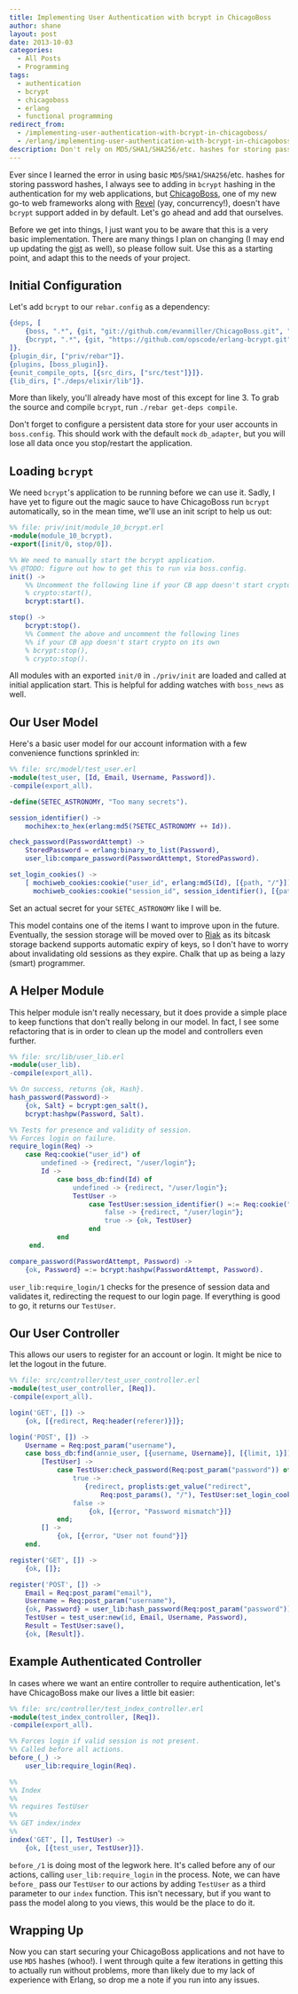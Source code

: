 ```yaml
---
title: Implementing User Authentication with bcrypt in ChicagoBoss
author: shane
layout: post
date: 2013-10-03
categories:
  - All Posts
  - Programming
tags:
  - authentication
  - bcrypt
  - chicagoboss
  - erlang
  - functional programming
redirect_from:
  - /implementing-user-authentication-with-bcrypt-in-chicagoboss/
  - /erlang/implementing-user-authentication-with-bcrypt-in-chicagoboss/
description: Don't rely on MD5/SHA1/SHA256/etc. hashes for storing passwords. Join me in learning how to bcrypt in Erlang applications.
---
```


Ever since I learned the error in using basic `MD5`/`SHA1`/`SHA256`/etc. hashes for storing password hashes, I always see to adding in `bcrypt` hashing in the authentication for my web applications, but [ChicagoBoss][1], one of my new go-to web frameworks along with [Revel][2] (yay, concurrency!), doesn't have `bcrypt` support added in by default. Let's go ahead and add that ourselves.

<!--more-->

Before we get into things, I just want you to be aware that this is a very basic implementation. There are many things I plan on changing (I may end up updating the [gist][3] as well), so please follow suit. Use this as a starting point, and adapt this to the needs of your project.

## Initial Configuration

Let's add `bcrypt` to our `rebar.config` as a dependency:

```erlang
{deps, [
    {boss, ".*", {git, "git://github.com/evanmiller/ChicagoBoss.git", "HEAD"}},
    {bcrypt, ".*", {git, "https://github.com/opscode/erlang-bcrypt.git", "HEAD"}}
]}.
{plugin_dir, ["priv/rebar"]}.
{plugins, [boss_plugin]}.
{eunit_compile_opts, [{src_dirs, ["src/test"]}]}.
{lib_dirs, ["./deps/elixir/lib"]}.
```

More than likely, you'll already have most of this except for line 3. To grab the source and compile `bcrypt`, run `./rebar get-deps compile`.

Don't forget to configure a persistent data store for your user accounts in `boss.config`. This should work with the default `mock` `db_adapter`, but you will lose all data once you stop/restart the application.

## Loading `bcrypt`

We need `bcrypt`'s application to be running before we can use it. Sadly, I have yet to figure out the magic sauce to have ChicagoBoss run `bcrypt` automatically, so in the mean time, we'll use an init script to help us out:

```erlang
%% file: priv/init/module_10_bcrypt.erl
-module(module_10_bcrypt).
-export([init/0, stop/0]).

%% We need to manually start the bcrypt application.
%% @TODO: figure out how to get this to run via boss.config.
init() ->
    %% Uncomment the following line if your CB app doesn't start crypto on its own
    % crypto:start(),
    bcrypt:start().

stop() ->
    bcrypt:stop().
    %% Comment the above and uncomment the following lines
    %% if your CB app doesn't start crypto on its own
    % bcrypt:stop(),
    % crypto:stop().
```

All modules with an exported `init/0` in `./priv/init` are loaded and called at initial application start. This is helpful for adding watches with `boss_news` as well.

## Our User Model

Here's a basic user model for our account information with a few convenience functions sprinkled in:

```erlang
%% file: src/model/test_user.erl
-module(test_user, [Id, Email, Username, Password]).
-compile(export_all).

-define(SETEC_ASTRONOMY, "Too many secrets").

session_identifier() ->
    mochihex:to_hex(erlang:md5(?SETEC_ASTRONOMY ++ Id)).

check_password(PasswordAttempt) ->
    StoredPassword = erlang:binary_to_list(Password),
    user_lib:compare_password(PasswordAttempt, StoredPassword).

set_login_cookies() ->
    [ mochiweb_cookies:cookie("user_id", erlang:md5(Id), [{path, "/"}]),
      mochiweb_cookies:cookie("session_id", session_identifier(), [{path, "/"}]) ].
```

Set an actual secret for your `SETEC_ASTRONOMY` like I will be.

This model contains one of the items I want to improve upon in the future. Eventually, the session storage will be moved over to [Riak][4] as its bitcask storage backend supports automatic expiry of keys, so I don't have to worry about invalidating old sessions as they expire. Chalk that up as being a lazy (smart) programmer.

## A Helper Module

This helper module isn't really necessary, but it does provide a simple place to keep functions that don't really belong in our model. In fact, I see some refactoring that is in order to clean up the model and controllers even further.

```erlang
%% file: src/lib/user_lib.erl
-module(user_lib).
-compile(export_all).

%% On success, returns {ok, Hash}.
hash_password(Password)->
    {ok, Salt} = bcrypt:gen_salt(),
    bcrypt:hashpw(Password, Salt).

%% Tests for presence and validity of session.
%% Forces login on failure.
require_login(Req) ->
    case Req:cookie("user_id") of
        undefined -> {redirect, "/user/login"};
        Id ->
            case boss_db:find(Id) of
                undefined -> {redirect, "/user/login"};
                TestUser ->
                    case TestUser:session_identifier() =:= Req:cookie("session_id") of
                        false -> {redirect, "/user/login"};
                        true -> {ok, TestUser}
                    end
            end
     end.

compare_password(PasswordAttempt, Password) ->
    {ok, Password} =:= bcrypt:hashpw(PasswordAttempt, Password).
```

`user_lib:require_login/1` checks for the presence of session data and validates it, redirecting the request to our login page. If everything is good to go, it returns our `TestUser`.

## Our User Controller

This allows our users to register for an account or login. It might be nice to let the logout in the future.

```erlang
%% file: src/controller/test_user_controller.erl
-module(test_user_controller, [Req]).
-compile(export_all).

login('GET', []) ->
    {ok, [{redirect, Req:header(referer)}]};

login('POST', []) ->
    Username = Req:post_param("username"),
    case boss_db:find(annie_user, [{username, Username}], [{limit, 1}]) of
        [TestUser] ->
            case TestUser:check_password(Req:post_param("password")) of
                true ->
                   {redirect, proplists:get_value("redirect",
                       Req:post_params(), "/"), TestUser:set_login_cookies()};
                false ->
                    {ok, [{error, "Password mismatch"}]}
            end;
        [] ->
            {ok, [{error, "User not found"}]}
    end.

register('GET', []) ->
    {ok, []};

register('POST', []) ->
    Email = Req:post_param("email"),
    Username = Req:post_param("username"),
    {ok, Password} = user_lib:hash_password(Req:post_param("password")),
    TestUser = test_user:new(id, Email, Username, Password),
    Result = TestUser:save(),
    {ok, [Result]}.
```

## Example Authenticated Controller

In cases where we want an entire controller to require authentication, let's have ChicagoBoss make our lives a little bit easier:

```erlang
%% file: src/controller/test_index_controller.erl
-module(test_index_controller, [Req]).
-compile(export_all).

%% Forces login if valid session is not present.
%% Called before all actions.
before_(_) ->
    user_lib:require_login(Req).

%%
%% Index
%%
%% requires TestUser
%%
%% GET index/index
%%
index('GET', [], TestUser) ->
    {ok, [{test_user, TestUser}]}.
```

`before_/1` is doing most of the legwork here. It's called before any of our actions, calling `user_lib:require_login` in the process. Note, we can have `before_` pass our `TestUser` to our actions by adding `TestUser` as a third parameter to our `index` function. This isn't necessary, but if you want to pass the model along to you views, this would be the place to do it.

## Wrapping Up

Now you can start securing your ChicagoBoss applications and not have to use `MD5` hashes (whoo!). I went through quite a few iterations in getting this to actually run without problems, more than likely due to my lack of experience with Erlang, so drop me a note if you run into any issues.

 [1]: http://www.chicagoboss.org/
 [2]: http://robfig.github.io/revel/
 [3]: https://gist.github.com/slogsdon/7226067
 [4]: http://basho.com/riak/
